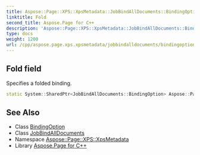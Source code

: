 ```yaml
---
title: Aspose::Page::XPS::XpsMetadata::JobBindAllDocuments::BindingOption::Fold field
linktitle: Fold
second_title: Aspose.Page for C++
description: 'Aspose::Page::XPS::XpsMetadata::JobBindAllDocuments::BindingOption::Fold field. Specifies a folded binding in C++.'
type: docs
weight: 1200
url: /cpp/aspose.page.xps.xpsmetadata/jobbindalldocuments/bindingoption/fold/
---
```

## Fold field


Specifies a folded binding.

```cpp
static System::SharedPtr<JobBindAllDocuments::BindingOption> Aspose::Page::XPS::XpsMetadata::JobBindAllDocuments::BindingOption::Fold
```

## See Also

* Class [BindingOption](../)
* Class [JobBindAllDocuments](../../)
* Namespace [Aspose::Page::XPS::XpsMetadata](../../../)
* Library [Aspose.Page for C++](../../../../)
